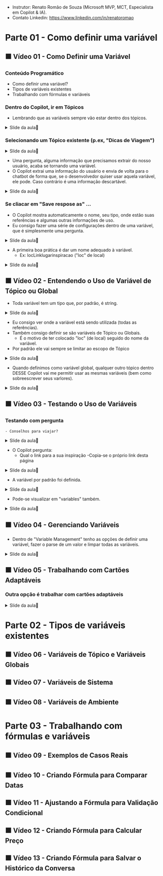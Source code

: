 - Instrutor: Renato Romão de Souza (Microsoft MVP, MCT, Especialista em Copilot & IA).
- Contato Linkedin: https://www.linkedin.com/in/renatoromao

# Parte 01 - Como definir uma variável
 
## 🟩 Vídeo 01 - Como Definir uma Variável

### Conteúdo Programático

- Como definir uma variável?  
- Tipos de variáveis existentes  
- Trabalhando com fórmulas e variáveis

### Dentro do Copilot, ir em Tópicos

- Lembrando que as variáveis sempre vão estar dentro dos tópicos.

<details>
<summary> Slide da aula🔻</summary>
<p align="center">
    <img src="images/image.png" alt="" width="840">
</p>
</details>

### Selecionando um Tópico existente (p.ex, "Dicas de Viagem")

<details>
<summary> Slide da aula🔻</summary>
<p align="center">
    <img src="images/image-2.png" alt="" width="840">
</p>
</details>

- Uma pergunta, alguma informação que precisamos extrair do nosso usuário, acaba se tornando uma variável.
- O Copilot extrai uma informação do usuário e envia de volta para o chatbot de forma que, se o desenvolvedor quiser usar aquela variável, ele pode. Caso contrário é uma informação descartável.

<details>
<summary> Slide da aula🔻</summary>
<p align="center">
    <img src="images/image-3.png" alt="" width="840">
</p>
</details>

### Se cliacar em "Save respose as" ...

- O Copilot mostra automaticamente o nome, seu tipo, onde estão suas referências e algumas outras informações de uso.
- Eu consigo fazer uma série de configurações dentro de uma variável, que é simplesmente uma pergunta.

<details>
<summary> Slide da aula🔻</summary>
<p align="center">
    <img src="images/image-4.png" alt="" width="840">
</p>
</details>

- A primeira boa prática é dar um nome adequado à variável.
    - Ex: locLinklugarinspiracao ("loc" de local)

<details>
<summary> Slide da aula🔻</summary>
<p align="center">
    <img src="images/image-5.png" alt="" width="840">
</p>
</details>

## 🟩 Vídeo 02 - Entendendo o Uso de Variável de Tópico ou Global
 
- Toda variável tem um tipo que, por padrão, é string.

<details>
<summary> Slide da aula🔻</summary>
<p align="center">
    <img src="images/image-6.png" alt="" width="840">
</p>
</details>

- Eu consigo ver onde a variável está sendo utilizada (todas as referências).
- Também consigo definir se são variáveis de Tópico ou Globais.
    - É o motivo de ter colocado "loc" (de local) seguido do nome da variável.
- Por padrão ele vai sempre se limitar ao escopo de Tópico

<details>
<summary> Slide da aula🔻</summary>
<p align="center">
    <img src="images/image-7.png" alt="" width="840">
</p>
</details>

- Quando definimos como variável global, qualquer outro tópico dentro DESSE Copilot vai me permitir usar as mesmas variáveis (bem como sobreescrever seus varlores).

<details>
<summary> Slide da aula🔻</summary>
<p align="center">
    <img src="images/image-8.png" alt="" width="840">
</p>
</details>

## 🟩 Vídeo 03 - Testando o Uso de Variáveis

### Testando com pergunta

    - Conselhos para viajar?

<details>
<summary> Slide da aula🔻</summary>
<p align="center">
    <img src="images/image-9.png" alt="" width="840">
</p>
</details>

- O Copilot pergunta:
    - Qual o link para a sua inspiração
    -Copia-se o próprio link desta página

<details>
<summary> Slide da aula🔻</summary>
<p align="center">
    <img src="images/image-11.png" alt="" width="840">
</p>
</details>

- A variável por padrão foi definida.

<details>
<summary> Slide da aula🔻</summary>
<p align="center">
    <img src="images/image-12.png" alt="" width="840">
</p>
</details>

- Pode-se visualizar em "variables" também.

<details>
<summary> Slide da aula🔻</summary>
<p align="center">
    <img src="images/image-13.png" alt="" width="840">
</p>
</details>

## 🟩 Vídeo 04 - Gerenciando Variáveis
 
- Dentro de "Variable Management" tenho as opções de definir uma variável, fazer o parse de um valor e limpar todas as variáveis.

<details>
<summary> Slide da aula🔻</summary>
<p align="center">
    <img src="images/image-14.png" alt="" width="840">
</p>
</details>

## 🟩 Vídeo 05 - Trabalhando com Cartões Adaptáveis

### Outra opção é trabalhar com cartões adaptáveis

<details>
<summary> Slide da aula🔻</summary>
<p align="center">
    <img src="images/image-15.png" alt="" width="840">
</p>
</details>

# Parte 02 - Tipos de variáveis existentes
 
## 🟩 Vídeo 06 - Variáveis de Tópico e Variáveis Globais
 
## 🟩 Vídeo 07 - Variáveis de Sistema
 
## 🟩 Vídeo 08 - Variáveis de Ambiente

# Parte 03 - Trabalhando com fórmulas e variáveis
 
## 🟩 Vídeo 09 - Exemplos de Casos Reais
 
## 🟩 Vídeo 10 - Criando Fórmula para Comparar Datas
 
## 🟩 Vídeo 11 - Ajustando a Fórmula para Validação Condicional
 
## 🟩 Vídeo 12 - Criando Fórmula para Calcular Preço
 
## 🟩 Vídeo 13 - Criando Fórmula para Salvar o Histórico da Conversa